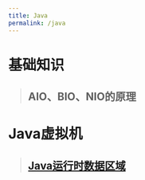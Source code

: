 ```yaml
---
title: Java
permalink: /java
---
```

# 基础知识
> ## AIO、BIO、NIO的原理
# Java虚拟机
> ## [Java运行时数据区域](2019/12/14/java-runtime-data-region.html)